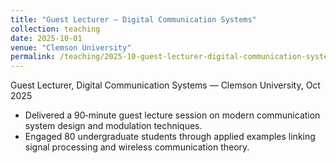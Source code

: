 ```yaml
---
title: "Guest Lecturer — Digital Communication Systems"
collection: teaching
date: 2025-10-01
venue: "Clemson University"
permalink: /teaching/2025-10-guest-lecturer-digital-communication-systems/
---
```


Guest Lecturer, Digital Communication Systems — Clemson University, Oct 2025

- Delivered a 90‑minute guest lecture session on modern communication system design and modulation techniques.
- Engaged 80 undergraduate students through applied examples linking signal processing and wireless communication theory.
